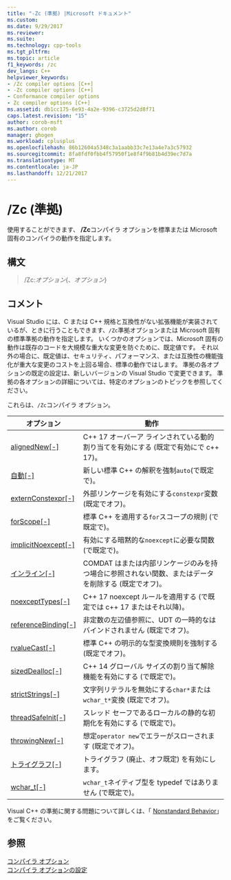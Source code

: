 ```yaml
---
title: "-Zc (準拠) |Microsoft ドキュメント"
ms.custom: 
ms.date: 9/29/2017
ms.reviewer: 
ms.suite: 
ms.technology: cpp-tools
ms.tgt_pltfrm: 
ms.topic: article
f1_keywords: /zc
dev_langs: C++
helpviewer_keywords:
- /Zc compiler options [C++]
- -Zc compiler options [C++]
- Conformance compiler options
- Zc compiler options [C++]
ms.assetid: db1cc175-6e93-4a2e-9396-c3725d2d8f71
caps.latest.revision: "15"
author: corob-msft
ms.author: corob
manager: ghogen
ms.workload: cplusplus
ms.openlocfilehash: 86b12604a5348c3a1aabb33c7e13a4e7a3c57932
ms.sourcegitcommit: 8fa8fdf0fbb4f57950f1e8f4f9b81b4d39ec7d7a
ms.translationtype: MT
ms.contentlocale: ja-JP
ms.lasthandoff: 12/21/2017
---
```

# <a name="zc-conformance"></a>/Zc (準拠)

使用することができます、 **/Zc**コンパイラ オプションを標準または Microsoft 固有のコンパイラの動作を指定します。

## <a name="syntax"></a>構文

> /Zc:_オプション_{、_オプション_}

## <a name="remarks"></a>コメント

Visual Studio には、C または C++ 規格と互換性がない拡張機能が実装されているが、ときに行うこともできます、`/Zc`準拠オプションまたは Microsoft 固有の標準準拠の動作を指定します。 いくつかのオプションでは、Microsoft 固有の動作は既存のコードを大規模な重大な変更を防ぐために、既定値です。 それ以外の場合に、既定値は、セキュリティ、パフォーマンス、または互換性の機能強化が重大な変更のコストを上回る場合、標準の動作ではします。 準拠の各オプションの既定の設定は、新しいバージョンの Visual Studio で変更できます。 準拠の各オプションの詳細については、特定のオプションのトピックを参照してください。

これらは、`/Zc`コンパイラ オプション。

|オプション|動作|
|---|---|
|[alignedNew\[-\]](zc-alignednew.md)|C++ 17 オーバーア ラインされている動的割り当てを有効にする (既定で有効にで c++ 17)。|
|[自動\[-\]](zc-auto-deduce-variable-type.md)|新しい標準 C++ の解釈を強制`auto`(で既定で)。|
|[externConstexpr\[-\]](zc-externconstexpr.md)|外部リンケージを有効にする`constexpr`変数 (既定でオフ)。|
|[forScope\[-\]](zc-forscope-force-conformance-in-for-loop-scope.md)|標準 C++ を適用する`for`スコープの規則 (で既定で)。|
|[implicitNoexcept\[-\]](zc-implicitnoexcept-implicit-exception-specifiers.md)|有効にする暗黙的な`noexcept`に必要な関数 (で既定で)。|
|[インライン\[-\]](zc-inline-remove-unreferenced-comdat.md)|COMDAT はまたは内部リンケージのみを持つ場合に参照されない関数、またはデータを削除する (既定でオフ)。|
|[noexceptTypes\[-\]](zc-noexcepttypes.md)|C++ 17 noexcept ルールを適用する (で既定では c++ 17 またはそれ以降)。|
|[referenceBinding\[-\]](zc-referencebinding-enforce-reference-binding-rules.md)|非定数の左辺値参照に、UDT の一時的なはバインドされません (既定でオフ)。|
|[rvalueCast\[-\]](zc-rvaluecast-enforce-type-conversion-rules.md)|標準 C++ の明示的な型変換規則を強制する (既定でオフ)。|
|[sizedDealloc\[-\]](zc-sizeddealloc-enable-global-sized-dealloc-functions.md)|C++ 14 グローバル サイズの割り当て解除機能を有効にする (で既定で)。|
|[strictStrings\[-\]](zc-strictstrings-disable-string-literal-type-conversion.md)|文字列リテラルを無効にする`char*`または`wchar_t*`変換 (既定でオフ)。|
|[threadSafeInit\[-\]](zc-threadsafeinit-thread-safe-local-static-initialization.md)|スレッド セーフであるローカルの静的な初期化を有効にする (で既定で)。|
|[throwingNew\[-\]](zc-throwingnew-assume-operator-new-throws.md)|想定`operator new`でエラーがスローされます (既定でオフ)。|
|[トライグラフ\[-\]](zc-trigraphs-trigraphs-substitution.md)|トライグラフ (廃止、オフ既定) を有効にします。|
|[wchar_t\[-\]](zc-wchar-t-wchar-t-is-native-type.md)|`wchar_t`ネイティブ型を typedef ではありません (で既定で)。|

Visual C++ の準拠に関する問題について詳しくは、「 [Nonstandard Behavior](../../cpp/nonstandard-behavior.md)」をご覧ください。

## <a name="see-also"></a>参照

[コンパイラ オプション](compiler-options.md)  
[コンパイラ オプションの設定](setting-compiler-options.md)

